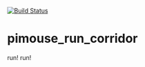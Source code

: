[![Build Status](https://travis-ci.org/raspberrypi1808/pimouse_run_corridor.svg?branch=master)](https://travis-ci.org/raspberrypi1808/pimouse_run_corridor)

# pimouse_run_corridor
run! run!
